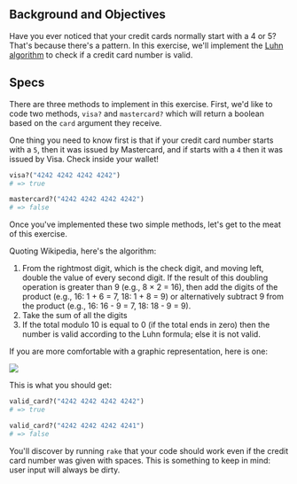 ## Background and Objectives

Have you ever noticed that your credit cards normally start with a 4 or 5? That's because there's a pattern.
In this exercise, we'll implement the
[Luhn algorithm](https://en.wikipedia.org/wiki/Luhn_algorithm) to check if a credit card number is valid.

## Specs

There are three methods to implement in this exercise. First, we'd like to code two methods,
`visa?` and `mastercard?` which will return a boolean based on the `card` argument they receive.

One thing you need to know first is that if your credit card number starts with a `5`, then it was issued by Mastercard, and if starts with a `4` then it was issued by Visa. Check inside your wallet!

```ruby
visa?("4242 4242 4242 4242")
# => true

mastercard?("4242 4242 4242 4242")
# => false
```

Once you've implemented these two simple methods, let's get to the meat of this exercise.

Quoting Wikipedia, here's the algorithm:

1. From the rightmost digit, which is the check digit, and moving left, double the value of every second digit. If the result of this doubling operation is greater than 9 (e.g., 8 × 2 = 16), then add the digits of the product (e.g., 16: 1 + 6 = 7, 18: 1 + 8 = 9) or alternatively subtract 9 from the product (e.g., 16: 16 - 9 = 7, 18: 18 - 9 = 9).
1. Take the sum of all the digits
1. If the total modulo 10 is equal to 0 (if the total ends in zero) then the number is valid according to the Luhn formula; else it is not valid.

If you are more comfortable with a graphic representation, here is one:

![](https://i.stack.imgur.com/Cenb3.png)

This is what you should get:

```ruby
valid_card?("4242 4242 4242 4242")
# => true

valid_card?("4242 4242 4242 4241")
# => false
```

You'll discover by running `rake` that your code should work even if the credit card number was given with spaces. This is something to keep in mind: user input will always be dirty.

